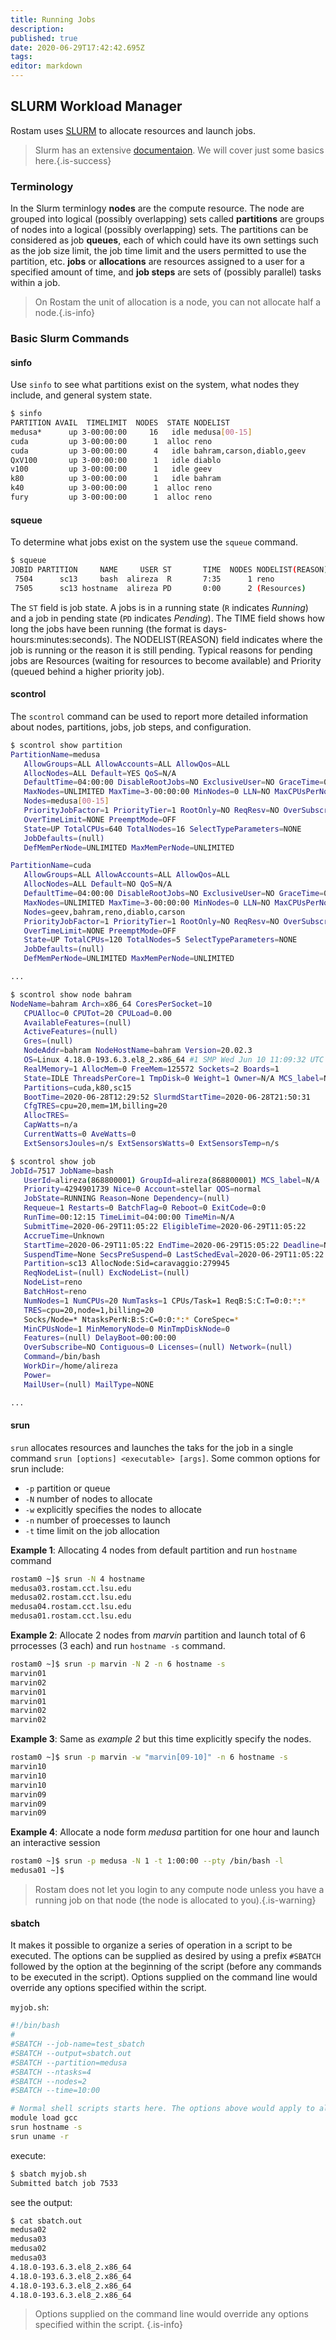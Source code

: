 ```yaml
---
title: Running Jobs
description: 
published: true
date: 2020-06-29T17:42:42.695Z
tags: 
editor: markdown
---
```


## SLURM Workload Manager

Rostam uses [SLURM](https://slurm.schedmd.com/) to allocate resources and launch jobs.

>Slurm has an extensive [documentaion](https://slurm.schedmd.com/quickstart.html). We will cover just some basics here.{.is-success}

### Terminology

In the Slurm terminlogy **nodes** are the compute resource. The node are grouped into logical (possibly overlapping) sets called **partitions** are groups of nodes into a logical (possibly overlapping) sets. The partitions can be considered as job **queues**, each of which could have its own settings such as the job size limit, the job time limit and the users permitted to use the partition, etc. **jobs** or **allocations** are resources assigned to a user for a specified amount of time, and **job steps** are sets of (possibly parallel) tasks within a job.

>On Rostam the unit of allocation is a node, you can not allocate half a node.{.is-info}

### Basic Slurm Commands

#### sinfo
Use `sinfo` to see what partitions exist on the system, what nodes they include, and general system state.

```bash
$ sinfo 
PARTITION AVAIL  TIMELIMIT  NODES  STATE NODELIST 
medusa*      up 3-00:00:00     16   idle medusa[00-15] 
cuda         up 3-00:00:00      1  alloc reno 
cuda         up 3-00:00:00      4   idle bahram,carson,diablo,geev 
QxV100       up 3-00:00:00      1   idle diablo 
v100         up 3-00:00:00      1   idle geev 
k80          up 3-00:00:00      1   idle bahram 
k40          up 3-00:00:00      1  alloc reno 
fury         up 3-00:00:00      1  alloc reno 
```

#### squeue
To determine what jobs exist on the system use the `squeue` command. 

```bash
$ squeue 
JOBID PARTITION     NAME     USER ST       TIME  NODES NODELIST(REASON) 
 7504      sc13     bash  alireza  R       7:35      1 reno
 7505      sc13 hostname  alireza PD       0:00      2 (Resources)
```

The `ST` field is job state. A jobs is in a running state (`R` indicates *Running*) and a job in pending state (`PD` indicates *Pending*). The TIME field shows how long the jobs have been running (the format is days-hours:minutes:seconds). The NODELIST(REASON) field indicates where the job is running or the reason it is still pending. Typical reasons for pending jobs are Resources (waiting for resources to become available) and Priority (queued behind a higher priority job).

#### scontrol

The `scontrol` command can be used to report more detailed information about nodes, partitions, jobs, job steps, and configuration.

```bash
$ scontrol show partition
PartitionName=medusa
   AllowGroups=ALL AllowAccounts=ALL AllowQos=ALL
   AllocNodes=ALL Default=YES QoS=N/A
   DefaultTime=04:00:00 DisableRootJobs=NO ExclusiveUser=NO GraceTime=0 Hidden=NO
   MaxNodes=UNLIMITED MaxTime=3-00:00:00 MinNodes=0 LLN=NO MaxCPUsPerNode=UNLIMITED
   Nodes=medusa[00-15]
   PriorityJobFactor=1 PriorityTier=1 RootOnly=NO ReqResv=NO OverSubscribe=NO
   OverTimeLimit=NONE PreemptMode=OFF
   State=UP TotalCPUs=640 TotalNodes=16 SelectTypeParameters=NONE
   JobDefaults=(null)
   DefMemPerNode=UNLIMITED MaxMemPerNode=UNLIMITED

PartitionName=cuda
   AllowGroups=ALL AllowAccounts=ALL AllowQos=ALL
   AllocNodes=ALL Default=NO QoS=N/A
   DefaultTime=04:00:00 DisableRootJobs=NO ExclusiveUser=NO GraceTime=0 Hidden=NO
   MaxNodes=UNLIMITED MaxTime=3-00:00:00 MinNodes=0 LLN=NO MaxCPUsPerNode=UNLIMITED
   Nodes=geev,bahram,reno,diablo,carson
   PriorityJobFactor=1 PriorityTier=1 RootOnly=NO ReqResv=NO OverSubscribe=NO
   OverTimeLimit=NONE PreemptMode=OFF
   State=UP TotalCPUs=120 TotalNodes=5 SelectTypeParameters=NONE
   JobDefaults=(null)
   DefMemPerNode=UNLIMITED MaxMemPerNode=UNLIMITED

...
```

```bash
$ scontrol show node bahram
NodeName=bahram Arch=x86_64 CoresPerSocket=10 
   CPUAlloc=0 CPUTot=20 CPULoad=0.00
   AvailableFeatures=(null)
   ActiveFeatures=(null)
   Gres=(null)
   NodeAddr=bahram NodeHostName=bahram Version=20.02.3
   OS=Linux 4.18.0-193.6.3.el8_2.x86_64 #1 SMP Wed Jun 10 11:09:32 UTC 2020 
   RealMemory=1 AllocMem=0 FreeMem=125572 Sockets=2 Boards=1
   State=IDLE ThreadsPerCore=1 TmpDisk=0 Weight=1 Owner=N/A MCS_label=N/A
   Partitions=cuda,k80,sc15 
   BootTime=2020-06-28T12:29:52 SlurmdStartTime=2020-06-28T21:50:31
   CfgTRES=cpu=20,mem=1M,billing=20
   AllocTRES=
   CapWatts=n/a
   CurrentWatts=0 AveWatts=0
   ExtSensorsJoules=n/s ExtSensorsWatts=0 ExtSensorsTemp=n/s
```

```bash
$ scontrol show job
JobId=7517 JobName=bash
   UserId=alireza(868800001) GroupId=alireza(868800001) MCS_label=N/A
   Priority=4294901739 Nice=0 Account=stellar QOS=normal
   JobState=RUNNING Reason=None Dependency=(null)
   Requeue=1 Restarts=0 BatchFlag=0 Reboot=0 ExitCode=0:0
   RunTime=00:12:15 TimeLimit=04:00:00 TimeMin=N/A
   SubmitTime=2020-06-29T11:05:22 EligibleTime=2020-06-29T11:05:22
   AccrueTime=Unknown
   StartTime=2020-06-29T11:05:22 EndTime=2020-06-29T15:05:22 Deadline=N/A
   SuspendTime=None SecsPreSuspend=0 LastSchedEval=2020-06-29T11:05:22
   Partition=sc13 AllocNode:Sid=caravaggio:279945
   ReqNodeList=(null) ExcNodeList=(null)
   NodeList=reno
   BatchHost=reno
   NumNodes=1 NumCPUs=20 NumTasks=1 CPUs/Task=1 ReqB:S:C:T=0:0:*:*
   TRES=cpu=20,node=1,billing=20
   Socks/Node=* NtasksPerN:B:S:C=0:0:*:* CoreSpec=*
   MinCPUsNode=1 MinMemoryNode=0 MinTmpDiskNode=0
   Features=(null) DelayBoot=00:00:00
   OverSubscribe=NO Contiguous=0 Licenses=(null) Network=(null)
   Command=/bin/bash
   WorkDir=/home/alireza
   Power=
   MailUser=(null) MailType=NONE

...
```

#### srun

`srun` allocates resources and launches the taks for the job in a single command `srun [options] <executable> [args]`. Some common options for srun include:

 - `-p` partition or queue 
 - `-N` number of nodes to allocate
 - `-w` explicitly specifies the nodes to allocate
 - `-n` number of proecesses to launch
 - `-t` time limit on the job allocation
 
**Example 1**: Allocating 4 nodes from default partition and run `hostname` command
```bash
rostam0 ~]$ srun -N 4 hostname
medusa03.rostam.cct.lsu.edu
medusa02.rostam.cct.lsu.edu
medusa04.rostam.cct.lsu.edu
medusa01.rostam.cct.lsu.edu
```

**Example 2**: Allocate 2 nodes from *marvin* partition and launch total of 6 prrocesses (3 each) and run `hostname -s` command.

```bash
rostam0 ~]$ srun -p marvin -N 2 -n 6 hostname -s
marvin01
marvin02
marvin01
marvin01
marvin02
marvin02
```

**Example 3**: Same as *example 2* but this time explicitly specify the nodes.

```bash
rostam0 ~]$ srun -p marvin -w "marvin[09-10]" -n 6 hostname -s
marvin10
marvin10
marvin10
marvin09
marvin09
marvin09
```

**Example 4**: Allocate a node form *medusa* partition for one hour and launch an interactive session 

```bash
rostam0 ~]$ srun -p medusa -N 1 -t 1:00:00 --pty /bin/bash -l
medusa01 ~]$ 
```

> Rostam does not let you login to any compute node unless you have a running job on that node (the node is allocated to you).{.is-warning}

#### sbatch

It makes it possible to organize a series of operation in a script to be executed. The options can be supplied as desired by using a prefix `#SBATCH` followed by the option at the beginning of the script (before any commands to be executed in the script). Options supplied on the command line would override any options specified within the script.

`myjob.sh`:

```bash
#!/bin/bash
#
#SBATCH --job-name=test_sbatch
#SBATCH --output=sbatch.out
#SBATCH --partition=medusa
#SBATCH --ntasks=4
#SBATCH --nodes=2
#SBATCH --time=10:00

# Normal shell scripts starts here. The options above would apply to all srun commands.
module load gcc
srun hostname -s
srun uname -r
```

execute:

```bash
$ sbatch myjob.sh 
Submitted batch job 7533
```

see the output:

```bash
$ cat sbatch.out 
medusa02
medusa03
medusa02
medusa03
4.18.0-193.6.3.el8_2.x86_64
4.18.0-193.6.3.el8_2.x86_64
4.18.0-193.6.3.el8_2.x86_64
4.18.0-193.6.3.el8_2.x86_64
```
> Options supplied on the command line would override any options specified within the script. {.is-info}
